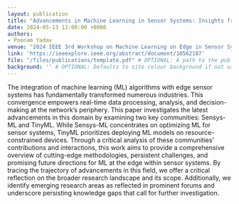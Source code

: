 ```yaml
---
layout: publication
title: "Advancements in Machine Learning in Sensor Systems: Insights from SenSys-ML and TinyML Communities"
date: 2024-05-13 12:00:00 +0000
authors:
- Poonam Yadav
venue: "2024 IEEE 3rd Workshop on Machine Learning on Edge in Sensor Systems (SenSys-ML)"
link: 'https://ieeexplore.ieee.org/abstract/document/10562187'
file: "/files/publications/template.pdf" # OPTIONAL: A path to the publication
background: '' # OPTIONAL: Defaults to site colour background if not used.
---
```


The integration of machine learning (ML) algorithms with edge sensor systems has fundamentally transformed numerous industries. This convergence empowers real-time data processing, analysis, and decision-making at the network’s periphery. This paper investigates the latest advancements in this domain by examining two key communities: Sensys-ML and TinyML. While Sensys-ML concentrates on optimizing ML for sensor systems, TinyML prioritizes deploying ML models on resource-constrained devices. Through a critical analysis of these communities’ contributions and interactions, this work aims to provide a comprehensive overview of cutting-edge methodologies, persistent challenges, and promising future directions for ML at the edge within sensor systems. By tracing the trajectory of advancements in this field, we offer a critical reflection on the broader research landscape and its scope. Additionally, we identify emerging research areas as reflected in prominent forums and underscore persisting knowledge gaps that call for further investigation.